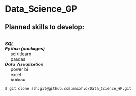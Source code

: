 # Data_Science_GP

## Planned skills to develop: 

<br /> ***SQL***
<br /> ***Python (packages)***
<br />  &emsp; scikitlearn
<br />  &emsp; pandas
<br /> ***Data Visualization***
<br />  &emsp; power bi
<br />  &emsp; excel
<br />  &emsp; tableau

	$ git clone ssh:git@github.com:maxxhvo/Data_Science_GP.git

